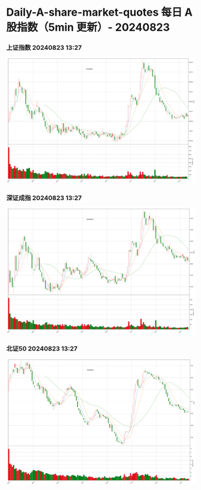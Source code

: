 
# Daily-A-share-market-quotes 每日 A 股指数（5min 更新）- 20240823

### 上证指数 20240823 13:27
![](./fig/2024/8/20240823-sh000001.png)

### 深证成指 20240823 13:27
![](./fig/2024/8/20240823-sz399001.png)

### 北证50 20240823 13:27
![](./fig/2024/8/20240823-bj899050.png)
